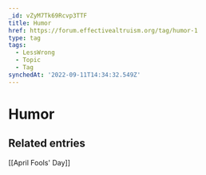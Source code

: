 ```yaml
---
_id: vZyM7Tk69Rcvp3TTF
title: Humor
href: https://forum.effectivealtruism.org/tag/humor-1
type: tag
tags:
  - LessWrong
  - Topic
  - Tag
synchedAt: '2022-09-11T14:34:32.549Z'
---
```

# Humor

Related entries
---------------

[[April Fools' Day]]